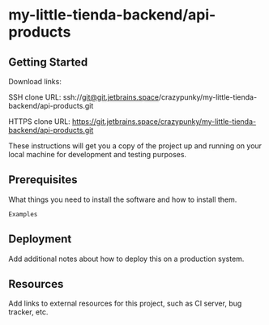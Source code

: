 # my-little-tienda-backend/api-products



## Getting Started

Download links:

SSH clone URL: ssh://git@git.jetbrains.space/crazypunky/my-little-tienda-backend/api-products.git

HTTPS clone URL: https://git.jetbrains.space/crazypunky/my-little-tienda-backend/api-products.git



These instructions will get you a copy of the project up and running on your local machine for development and testing purposes.

## Prerequisites

What things you need to install the software and how to install them.

```
Examples
```

## Deployment

Add additional notes about how to deploy this on a production system.

## Resources

Add links to external resources for this project, such as CI server, bug tracker, etc.
